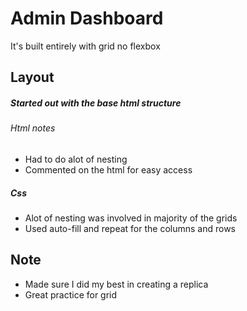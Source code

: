 <h1>Admin Dashboard</h1>
<p>It's built entirely with grid no flexbox</p>
<h2>Layout</h2>
<h5> Started out with the base html structure </h5>
<h6>Html notes</h6>
<ul>
    <li>Had to do alot of nesting
    <li>Commented on the html for easy access
</ul>
<h5>Css</h5>
<ul>
    <li>Alot of nesting was involved in majority of the grids
    <li>Used auto-fill and repeat for the columns and rows
</ul>
<h2>Note</h2>
<ul>
    <li>Made sure I did my best in creating a replica
    <li>Great practice for grid


